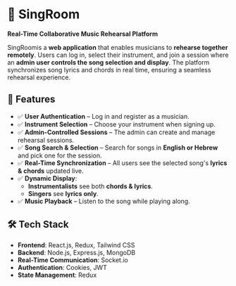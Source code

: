# 🎵 SingRoom 
**Real-Time Collaborative Music Rehearsal Platform**  

SingRoomis a **web application** that enables musicians to **rehearse together remotely**. Users can log in, select their instrument, and join a session where an **admin user controls the song selection and display**. The platform synchronizes song lyrics and chords in real time, ensuring a seamless rehearsal experience.  

## 🚀 Features  
- ✅ **User Authentication** – Log in and register as a musician.  
- ✅ **Instrument Selection** – Choose your instrument when signing up.  
- ✅ **Admin-Controlled Sessions** – The admin can create and manage rehearsal sessions.  
- ✅ **Song Search & Selection** – Search for songs in **English or Hebrew** and pick one for the session.  
- ✅ **Real-Time Synchronization** – All users see the selected song's **lyrics & chords** updated live.  
- ✅ **Dynamic Display**:  
  - **Instrumentalists** see both **chords & lyrics**.  
  - **Singers** see **lyrics only**.  
- ✅ **Music Playback** – Listen to the song while playing along.  

## 🛠️ Tech Stack  
- **Frontend**: React.js, Redux, Tailwind CSS  
- **Backend**: Node.js, Express.js, MongoDB  
- **Real-Time Communication**: Socket.io  
- **Authentication**: Cookies, JWT  
- **State Management**: Redux
